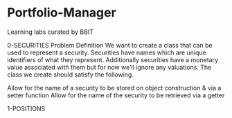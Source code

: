 # Portfolio-Manager
Learning labs curated by BBIT

0-SECURITIES
Problem Definition
We want to create a class that can be used to represent a security. Securities have names which are unique identifiers of what they represent. Additionally securities have a monetary value associated with them but for now we'll ignore any valuations. The class we create should satisfy the following.

Allow for the name of a security to be stored on object construction & via a setter function
Allow for the name of the security to be retrieved via a getter

1-POSITIONS
